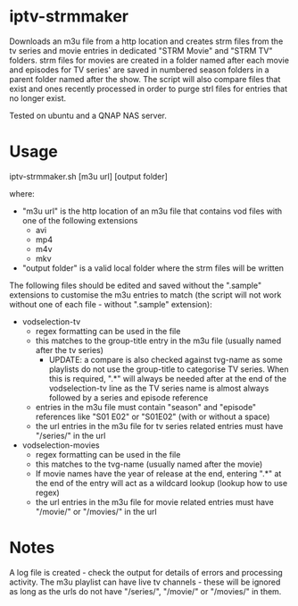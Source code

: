 # iptv-strmmaker
Downloads an m3u file from a http location and creates strm files from the tv series and movie entries in dedicated "STRM Movie" and "STRM TV" folders. strm files for movies are created in a folder named after each movie and episodes for TV series' are saved in numbered season folders in a parent folder named after the show. The script will also compare files that exist and ones recently processed in order to purge strl files for entries that no longer exist.

Tested on ubuntu and a QNAP NAS server.

# Usage
iptv-strmmaker.sh [m3u url] [output folder]

where:
* "m3u url" is the http location of an m3u file that contains vod files with one of the following extensions
  * avi
  * mp4
  * m4v
  * mkv
* "output folder" is a valid local folder where the strm files will be written

The following files should be edited and saved without the ".sample" extensions to customise the m3u entries to match (the script will not work without one of each file - without ".sample" extension):
* vodselection-tv
  * regex formatting can be used in the file
  * this matches to the group-title entry in the m3u file (usually named after the tv series)
    * UPDATE: a compare is also checked against tvg-name as some playlists do not use the group-title to categorise TV series. When this is required, ".*" will always be needed after at the end of the vodselection-tv line as the TV series name is almost always followed by a series and episode reference
  * entries in the m3u file must contain "season" and "episode" references like "S01 E02" or "S01E02" (with or without a space)
  * the url entries in the m3u file for tv series related entries must have "/series/" in the url
* vodselection-movies
  * regex formatting can be used in the file
  * this matches to the tvg-name (usually named after the movie)
  * If movie names have the year of release at the end, entering ".*" at the end of the entry will act as a wildcard lookup (lookup how to use regex)
  * the url entries in the m3u file for movie related entries must have "/movie/" or "/movies/" in the url

# Notes
A log file is created - check the output for details of errors and processing activity.
The m3u playlist can have live tv channels - these will be ignored as long as the urls do not have "/series/", "/movie/" or "/movies/" in them.
